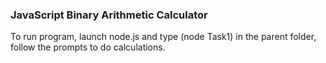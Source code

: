 ### JavaScript Binary Arithmetic Calculator

To run program, launch node.js and type (node Task1) in the parent folder, follow the prompts to do calculations.